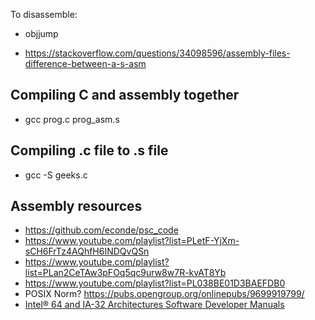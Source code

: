 To disassemble:
- objjump 

- https://stackoverflow.com/questions/34098596/assembly-files-difference-between-a-s-asm

## Compiling C and assembly together
- gcc prog.c prog_asm.s

## Compiling .c file to .s file
- gcc -S geeks.c


## Assembly resources
- https://github.com/econde/psc_code
- https://www.youtube.com/playlist?list=PLetF-YjXm-sCH6FrTz4AQhfH6INDQvQSn
- https://www.youtube.com/playlist?list=PLan2CeTAw3pFOq5qc9urw8w7R-kvAT8Yb
- https://www.youtube.com/playlist?list=PL038BE01D3BAEFDB0
- POSIX Norm? https://pubs.opengroup.org/onlinepubs/9699919799/
- [Intel® 64 and IA-32 Architectures Software Developer Manuals](https://software.intel.com/content/www/us/en/develop/articles/intel-sdm.html)